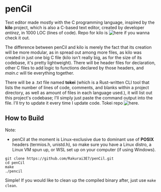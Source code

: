 # penCil

Text editor made mostly with the C programming language, inspired by the **kilo** project, which is also a C-based text editor, created by developer *antirez*, in 1000 LOC (lines of code).
Repo for kilo is ![here](https://github.com/antirez/kilo) if you wanna check it out.

The difference between penCil and kilo is merely the fact that its creation will be more modular, as in spread out among more files, as kilo was created in just one big C file (kilo isn't really big, as for the size of its codebase, it's pretty lightweight).
There will be header files for declaration, other C files to add logic to functions declared by those headers, and *main.c* will tie everything together.

There will be a .txt file named **tokei** (which is a Rust-written CLI tool that lists the number of lines of code, comments, and blanks within a project directory, as well as amount of files in each language used.),
it will list out this project's codebase; I'll simply just paste the command output into the file. I'll try to update it every time I update code.
Tokei repo ![here](https://github.com/XAMPPRocky/tokei).

## How to Build

Note:
- penCil at the moment is Linux-exclusive due to dominant use of **POSIX** headers (termios.h, unistd.h), so make sure you have a Linux distro, a Linux VM spun up, or WSL set up on your computer (if using Windows).

```
git clone https://github.com/Rakurai3E7/penCil.git
cd penCil
make
./pencil
```

Simple! If you would like to clean up the compiled binary after, just use ```make clean```.
